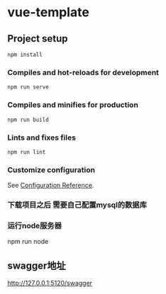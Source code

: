 # vue-template

## Project setup
```
npm install
```

### Compiles and hot-reloads for development
```
npm run serve
```

### Compiles and minifies for production
```
npm run build
```

### Lints and fixes files
```
npm run lint
```

### Customize configuration
See [Configuration Reference](https://cli.vuejs.org/config/).

### 下载项目之后 需要自己配置mysql的数据库

### 运行node服务器 
npm run node


## swagger地址
http://127.0.0.1:5120/swagger

